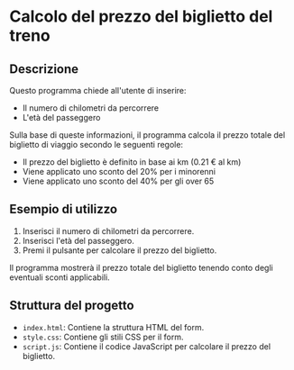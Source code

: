 # Calcolo del prezzo del biglietto del treno

## Descrizione

Questo programma chiede all'utente di inserire:
- Il numero di chilometri da percorrere
- L'età del passeggero

Sulla base di queste informazioni, il programma calcola il prezzo totale del biglietto di viaggio secondo le seguenti regole:
- Il prezzo del biglietto è definito in base ai km (0.21 € al km)
- Viene applicato uno sconto del 20% per i minorenni
- Viene applicato uno sconto del 40% per gli over 65


## Esempio di utilizzo

1. Inserisci il numero di chilometri da percorrere.
2. Inserisci l'età del passeggero.
3. Premi il pulsante per calcolare il prezzo del biglietto.

Il programma mostrerà il prezzo totale del biglietto tenendo conto degli eventuali sconti applicabili.

## Struttura del progetto

- `index.html`: Contiene la struttura HTML del form.
- `style.css`: Contiene gli stili CSS per il form.
- `script.js`: Contiene il codice JavaScript per calcolare il prezzo del biglietto.

